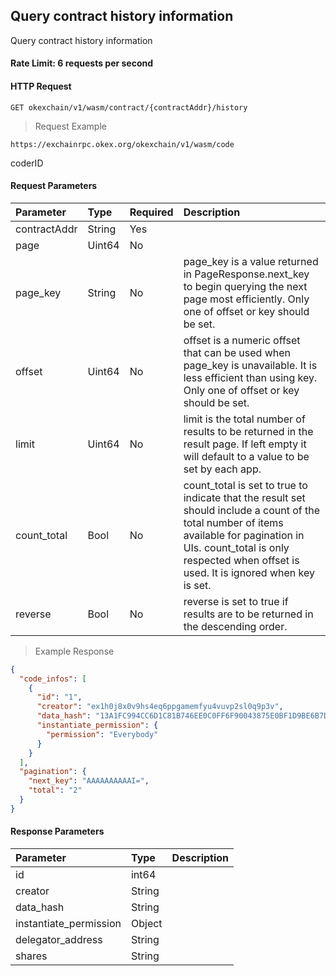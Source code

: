##  Query contract history information

Query contract history information

#### Rate Limit: 6 requests per second

#### HTTP Request

`GET okexchain/v1/wasm/contract/{contractAddr}/history`

> Request Example

```wiki
https://exchainrpc.okex.org/okexchain/v1/wasm/code
```
coderID
#### Request Parameters
| **Parameter** | **Type** | **Required** | **Description**                                                                                                                                                                                                                   |
|:--------------|:---------|:-------------|:----------------------------------------------------------------------------------------------------------------------------------------------------------------------------------------------------------------------------------|
| contractAddr       | String   | Yes           |                                                                                                                                                                                                                                   |
| page          | Uint64   | No           |                                                                                                                                                                                                                                   |
| page_key      | String   | No           | page_key is a value returned in PageResponse.next_key to begin querying the next page most efficiently. Only one of offset or key should be set.                                                                                  |
| offset        | Uint64   | No           | offset is a numeric offset that can be used when page_key is unavailable. It is less efficient than using key. Only one of offset or key should be set.                                                                           |
| limit         | Uint64   | No           | limit is the total number of results to be returned in the result page. If left empty it will default to a value to be set by each app.                                                                                           |
| count_total   | Bool     | No           | count_total is set to true to indicate that the result set should include a count of the total number of items available for pagination in UIs. count_total is only respected when offset is used. It is ignored when key is set. |
| reverse       | Bool     | No           | reverse is set to true if results are to be returned in the descending order.                                                                                                                                                     |
> Example Response

```json
{
  "code_infos": [
    {
      "id": "1",
      "creator": "ex1h0j8x0v9hs4eq6ppgamemfyu4vuvp2sl0q9p3v",
      "data_hash": "13A1FC994CC6D1C81B746EE0C0FF6F90043875E0BF1D9BE6B7D779FC978DC2A5",
      "instantiate_permission": {
        "permission": "Everybody"
      }
    }
  ],
  "pagination": {
    "next_key": "AAAAAAAAAAI=",
    "total": "2"
  }
}
```

#### Response Parameters

| **Parameter** | **Type** | **Description**                                                                                                                                                                                                                                                      |
| :----------------- | :------- | :------------------------------------------------------------------------------------------------------------------------------------------------------------------------------------------------------------------------------------------------------------------- |
|  id             | int64    | 				| 
|  creator               | String    | 				| 
|  data_hash        | String    | 				| 
|  instantiate_permission| Object    | 				| 
|  delegator_address    | String    | 				| 
|  shares               | String    | 				| 
